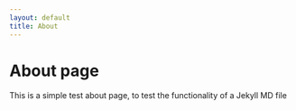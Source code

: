 ```yaml
---
layout: default
title: About
---
```


# About page

This is a simple test about page, to test the functionality of a Jekyll MD file
